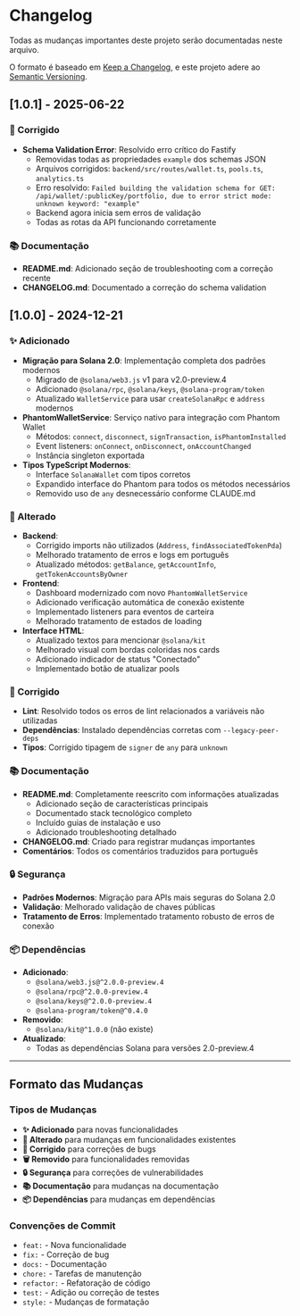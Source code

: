 # Changelog

Todas as mudanças importantes deste projeto serão documentadas neste arquivo.

O formato é baseado em [Keep a Changelog](https://keepachangelog.com/pt-BR/1.0.0/),
e este projeto adere ao [Semantic Versioning](https://semver.org/lang/pt-BR/).

## [1.0.1] - 2025-06-22

### 🐛 Corrigido
- **Schema Validation Error**: Resolvido erro crítico do Fastify
  - Removidas todas as propriedades `example` dos schemas JSON
  - Arquivos corrigidos: `backend/src/routes/wallet.ts`, `pools.ts`, `analytics.ts`
  - Erro resolvido: `Failed building the validation schema for GET: /api/wallet/:publicKey/portfolio, due to error strict mode: unknown keyword: "example"`
  - Backend agora inicia sem erros de validação
  - Todas as rotas da API funcionando corretamente

### 📚 Documentação
- **README.md**: Adicionado seção de troubleshooting com a correção recente
- **CHANGELOG.md**: Documentado a correção do schema validation

## [1.0.0] - 2024-12-21

### ✨ Adicionado
- **Migração para Solana 2.0**: Implementação completa dos padrões modernos
  - Migrado de `@solana/web3.js` v1 para v2.0-preview.4
  - Adicionado `@solana/rpc`, `@solana/keys`, `@solana-program/token`
  - Atualizado `WalletService` para usar `createSolanaRpc` e `address` modernos
- **PhantomWalletService**: Serviço nativo para integração com Phantom Wallet
  - Métodos: `connect`, `disconnect`, `signTransaction`, `isPhantomInstalled`
  - Event listeners: `onConnect`, `onDisconnect`, `onAccountChanged`
  - Instância singleton exportada
- **Tipos TypeScript Modernos**: 
  - Interface `SolanaWallet` com tipos corretos
  - Expandido interface do Phantom para todos os métodos necessários
  - Removido uso de `any` desnecessário conforme CLAUDE.md

### 🔧 Alterado
- **Backend**: 
  - Corrigido imports não utilizados (`Address`, `findAssociatedTokenPda`)
  - Melhorado tratamento de erros e logs em português
  - Atualizado métodos: `getBalance`, `getAccountInfo`, `getTokenAccountsByOwner`
- **Frontend**: 
  - Dashboard modernizado com novo `PhantomWalletService`
  - Adicionado verificação automática de conexão existente
  - Implementado listeners para eventos de carteira
  - Melhorado tratamento de estados de loading
- **Interface HTML**: 
  - Atualizado textos para mencionar `@solana/kit`
  - Melhorado visual com bordas coloridas nos cards
  - Adicionado indicador de status "Conectado"
  - Implementado botão de atualizar pools

### 🐛 Corrigido
- **Lint**: Resolvido todos os erros de lint relacionados a variáveis não utilizadas
- **Dependências**: Instalado dependências corretas com `--legacy-peer-deps`
- **Tipos**: Corrigido tipagem de `signer` de `any` para `unknown`

### 📚 Documentação
- **README.md**: Completamente reescrito com informações atualizadas
  - Adicionado seção de características principais
  - Documentado stack tecnológico completo
  - Incluído guias de instalação e uso
  - Adicionado troubleshooting detalhado
- **CHANGELOG.md**: Criado para registrar mudanças importantes
- **Comentários**: Todos os comentários traduzidos para português

### 🔒 Segurança
- **Padrões Modernos**: Migração para APIs mais seguras do Solana 2.0
- **Validação**: Melhorado validação de chaves públicas
- **Tratamento de Erros**: Implementado tratamento robusto de erros de conexão

### 📦 Dependências
- **Adicionado**:
  - `@solana/web3.js@^2.0.0-preview.4`
  - `@solana/rpc@^2.0.0-preview.4`
  - `@solana/keys@^2.0.0-preview.4`
  - `@solana-program/token@^0.4.0`
- **Removido**:
  - `@solana/kit@^1.0.0` (não existe)
- **Atualizado**:
  - Todas as dependências Solana para versões 2.0-preview.4

---

## Formato das Mudanças

### Tipos de Mudanças
- **✨ Adicionado** para novas funcionalidades
- **🔧 Alterado** para mudanças em funcionalidades existentes
- **🐛 Corrigido** para correções de bugs
- **🗑️ Removido** para funcionalidades removidas
- **🔒 Segurança** para correções de vulnerabilidades
- **📚 Documentação** para mudanças na documentação
- **📦 Dependências** para mudanças em dependências

### Convenções de Commit
- `feat:` - Nova funcionalidade
- `fix:` - Correção de bug
- `docs:` - Documentação
- `chore:` - Tarefas de manutenção
- `refactor:` - Refatoração de código
- `test:` - Adição ou correção de testes
- `style:` - Mudanças de formatação 